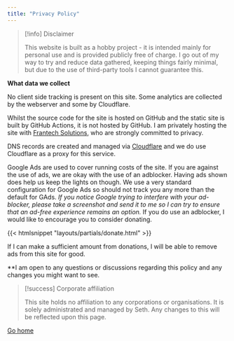 ```yaml
---
title: "Privacy Policy"
---
```


> [!info] Disclaimer
>
> This website is built as a hobby project - it is intended mainly for personal use and is provided publicly free of charge. I go out of my way to try and reduce data gathered, keeping things fairly minimal, but due to the use of third-party tools I cannot guarantee this.

**What data we collect**

No client side tracking is present on this site. Some analytics are collected by the webserver and some by Cloudflare.


Whilst the source code for the site is hosted on GitHub and the static site is built by GitHub Actions, it is not hosted by GitHub. I am privately hosting the site with [Frantech Solutions](https://frantech.ca), who are strongly committed to privacy.

DNS records are created and managed via [Cloudflare](https://cloudflare.com) and we do use Cloudflare as a proxy for this service. 

Google Ads are used to cover running costs of the site. If you are against the use of ads, we are okay with the use of an adblocker. Having ads shown does help us keep the lights on though. We use a very standard configuration for Google Ads so should not track you any more than the default for GAds. *If you notice Google trying to interfere with your ad-blocker, please take a screenshot and send it to me so I can try to ensure that an ad-free experience remains an option.* If you do use an adblocker, I would like to encourage you to consider donating.

{{< htmlsnippet "layouts/partials/donate.html" >}}

If I can make a sufficient amount from donations, I will be able to remove ads from this site for good.

**I am open to any questions or discussions regarding this policy and any changes you might want to see.

> [!success] Corporate affiliation
>
> This site holds no affiliation to any corporations or organisations. It is solely administrated and managed by Seth. Any changes to this will be reflected upon this page. 


[Go home](/)